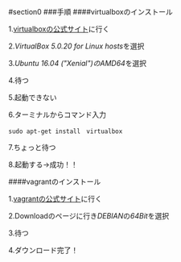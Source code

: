 #section0
###手順
####virtualboxのインストール

1.[virtualboxの公式サイト](https://www.virtualbox.org/wiki/Downloads)に行く　　

2.*VirtualBox 5.0.20 for Linux hosts*を選択　　

3.*Ubuntu 16.04 ("Xenial")*の*AMD64*を選択　　

4.待つ

5.起動できない

6.ターミナルからコマンド入力

    sudo apt-get install　virtualbox

7.ちょっと待つ

8.起動する→成功！！



####vagrantのインストール

1.[vagrantの公式サイト](https://www.vagrantup.com/404.html)に行く

2.Downloadのページに行き*DEBIAN*の*64Bit*を選択

3.待つ

4.ダウンロード完了！
